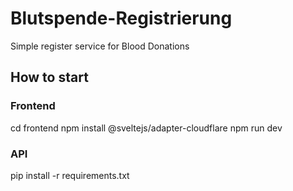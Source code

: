 # Blutspende-Registrierung
Simple register service for Blood Donations

## How to start
### Frontend
cd frontend
    npm install @sveltejs/adapter-cloudflare
    npm run dev

### API
pip install -r requirements.txt
